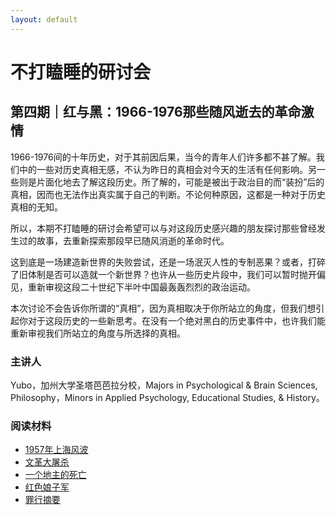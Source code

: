 ```yaml
---
layout: default
---
```


# 不打瞌睡的研讨会

## 第四期｜红与黑：1966-1976那些随风逝去的革命激情

1966-1976间的十年历史，对于其前因后果，当今的青年人们许多都不甚了解。我们中的一些对历史真相无感，不认为昨日的真相会对今天的生活有任何影响。另一些则是片面化地去了解这段历史。所了解的，可能是被出于政治目的而“装扮”后的真相，因而也无法作出真实属于自己的判断。不论何种原因，这都是一种对于历史真相的无知。

所以，本期不打瞌睡的研讨会希望可以与对这段历史感兴趣的朋友探讨那些曾经发生过的故事，去重新探索那段早已随风消逝的革命时代。

这到底是一场建造新世界的失败尝试，还是一场泯灭人性的专制恶果？或者，打碎了旧体制是否可以造就一个新世界？也许从一些历史片段中，我们可以暂时抛开偏见，重新审视这段二十世纪下半叶中国最轰轰烈烈的政治运动。

本次讨论不会告诉你所谓的“真相”，因为真相取决于你所站立的角度，但我们想引起你对于这段历史的一些新思考。在没有一个绝对黑白的历史事件中，也许我们能重新审视我们所站立的角度与所选择的真相。

### 主讲人

Yubo，加州大学圣塔芭芭拉分校，Majors in Psychological & Brain Sciences, Philosophy，Minors in Applied Psychology, Educational Studies, & History。

### 阅读材料

* [1957年上海风波](https://nonapseminars.github.io/files/perry1994shanghai.pdf)
* [文革大屠杀](https://nonapseminars.github.io/files/su2006mass.pdf)
* [一个地主的死亡](https://nonapseminars.github.io/files/he2006death.pdf)
* [红色娘子军](https://nonapseminars.github.io/files/mullis2017aesthetics.pdf)
* [罪行摘要](https://www.youtube.com/watch?v=todeKPCS4KM&t=1660s)